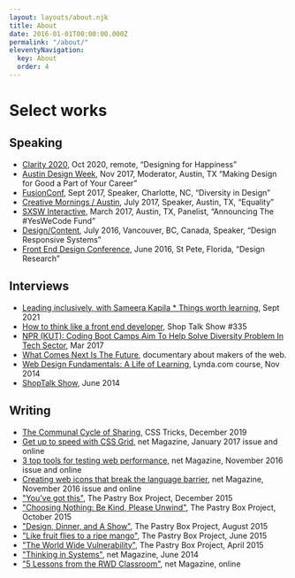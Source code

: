 ```yaml
---
layout: layouts/about.njk
title: About
date: 2016-01-01T00:00:00.000Z
permalink: "/about/"
eleventyNavigation:
  key: About
  order: 4
---
```


# Select works 

## Speaking

  * [Clarity 2020](https://youtu.be/hcqed7cIhj4), Oct 2020, remote, “Designing for Happiness”
* [Austin Design Week](https://austindesignweek.org/schedule/making-design-for-good-a-part-of-your-career), Nov 2017, Moderator, Austin, TX “Making Design for Good a Part of Your Career”
* [FusionConf](https://fusionconf.io/), Sept 2017, Speaker, Charlotte, NC, “Diversity in Design”
* [Creative Mornings / Austin](https://creativemornings.com/talks/sam-kapila/), July 2017, Speaker, Austin, TX, “Equality”
* [SXSW Interactive](https://opportunityhub.co/2017hbcusxsw/), March 2017, Austin, TX, Panelist, “Announcing The #YesWeCode Fund”
* [Design/Content](https://www.designcontentconf.com/), July 2016, Vancouver, BC, Canada, Speaker, “Design Responsive Systems”
* [Front End Design Conference](https://www.frontenddesignconference.com/), June 2016, St Pete, Florida, “Design Research”


## Interviews

* [Leading inclusively, with Sameera Kapila * Things worth learning](https://youtu.be/eiV6_3pZFc0), Sept 2021
* [How to think like a front end developer](https://shoptalkshow.com/335/), Shop Talk Show #335
* [NPR (KUT): Coding Boot Camps Aim To Help Solve Diversity Problem In Tech Sector](https://kut.org/post/coding-boot-camps-aim-help-solve-diversity-problem-tech-sector), Mar 2017
* [What Comes Next Is The Future](https://www.futureisnext.com/), documentary about makers of the web.
* [Web Design Fundamentals: A Life of Learning](https://www.lynda.com/Web-Design-tutorials/Web-Design-Fundamentals/177837-2.html), Lynda.com course, Nov 2014
* [ShopTalk Show](https://www.shoptalkshow.com/episodes/121-sam-kapila/), June 2014

## Writing

* [The Communal Cycle of Sharing](https://css-tricks.com/the-communal-cycle-of-sharing/), CSS Tricks, December 2019
* [Get up to speed with CSS Grid](https://www.creativebloq.com/features/get-up-to-speed-with-css-grid), net Magazine, January 2017 issue and online
* [3 top tools for testing web performance](https://www.creativebloq.com/features/3-top-tools-for-testing-web-performance), net Magazine, November 2016 issue and online
* [Creating web icons that break the language barrier](https://www.creativebloq.com/features/creating-web-icons-that-break-the-language-barrier), net Magazine, November 2016 issue and online
* ["You've got this"](https://the-pastry-box-project.net/sameera-kapila/2015-december-10), The Pastry Box Project, December 2015
* ["Choosing Nothing: Be Kind, Please Unwind"](https://the-pastry-box-project.net/sameera-kapila/2015-october-7), The Pastry Box Project, October 2015
* ["Design, Dinner, and A Show"](https://the-pastry-box-project.net/sameera-kapila/2015-august-14), The Pastry Box Project, August 2015
* ["Like fruit flies to a ripe mango"](https://the-pastry-box-project.net/sameera-kapila/2015-june-11), The Pastry Box Project, June 2015
* ["The World Wide Vulnerability"](https://the-pastry-box-project.net/sameera-kapila/2015-april-15), The Pastry Box Project, April 2015
* ["Thinking in Systems"](https://www.creativebloq.com/netmag/why-you-should-think-web-building-part-larger-system-71412395), net Magazine, June 2014
* ["5 Lessons from the RWD Classroom"](https://www.creativebloq.com/netmag/5-lessons-responsive-web-design-classroom-7135527), net Magazine, online